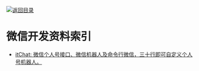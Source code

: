 [![返回目录](https://parg.co/UGo)](https://parg.co/b4z) 



# 微信开发资料索引



- [itChat: 微信个人号接口、微信机器人及命令行微信，三十行即可自定义个人号机器人。](https://github.com/littlecodersh/ItChat)